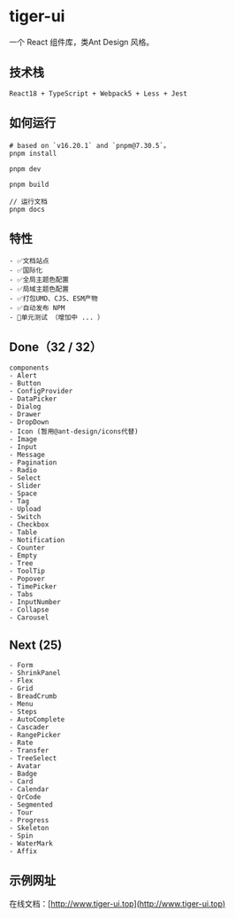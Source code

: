 # tiger-ui
一个 React 组件库，类Ant Design 风格。

## 技术栈
```text
React18 + TypeScript + Webpack5 + Less + Jest
```
## 如何运行
``` shell
# based on `v16.20.1` and `pnpm@7.30.5`。
pnpm install

pnpm dev

pnpm build

// 运行文档
pnpm docs
```
## 特性
```text
- ✅文档站点
- ✅国际化
- ✅全局主题色配置
- ✅局域主题色配置
- ✅打包UMD、CJS、ESM产物
- ✅自动发布 NPM
- 🔨单元测试 （增加中 ... ）
```

## Done（32 / 32）
```text
components
- Alert
- Button
- ConfigProvider
- DataPicker
- Dialog
- Drawer
- DropDown
- Icon (暂用@ant-design/icons代替)
- Image
- Input
- Message
- Pagination
- Radio
- Select
- Slider
- Space
- Tag
- Upload
- Switch
- Checkbox
- Table
- Notification
- Counter
- Empty
- Tree
- ToolTip
- Popover
- TimePicker 
- Tabs
- InputNumber
- Collapse
- Carousel
```

## Next (25)
```text
- Form
- ShrinkPanel
- Flex
- Grid
- BreadCrumb
- Menu
- Steps
- AutoComplete
- Cascader
- RangePicker
- Rate
- Transfer
- TreeSelect
- Avatar
- Badge
- Card
- Calendar
- QrCode
- Segmented
- Tour
- Progress
- Skeleton
- Spin
- WaterMark
- Affix
```

## 示例网址
在线文档：[http://www.tiger-ui.top](http://www.tiger-ui.top)
